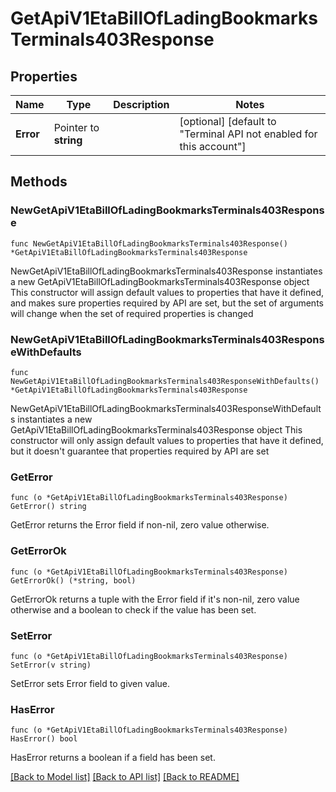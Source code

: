 # GetApiV1EtaBillOfLadingBookmarksTerminals403Response

## Properties

Name | Type | Description | Notes
------------ | ------------- | ------------- | -------------
**Error** | Pointer to **string** |  | [optional] [default to "Terminal API not enabled for this account"]

## Methods

### NewGetApiV1EtaBillOfLadingBookmarksTerminals403Response

`func NewGetApiV1EtaBillOfLadingBookmarksTerminals403Response() *GetApiV1EtaBillOfLadingBookmarksTerminals403Response`

NewGetApiV1EtaBillOfLadingBookmarksTerminals403Response instantiates a new GetApiV1EtaBillOfLadingBookmarksTerminals403Response object
This constructor will assign default values to properties that have it defined,
and makes sure properties required by API are set, but the set of arguments
will change when the set of required properties is changed

### NewGetApiV1EtaBillOfLadingBookmarksTerminals403ResponseWithDefaults

`func NewGetApiV1EtaBillOfLadingBookmarksTerminals403ResponseWithDefaults() *GetApiV1EtaBillOfLadingBookmarksTerminals403Response`

NewGetApiV1EtaBillOfLadingBookmarksTerminals403ResponseWithDefaults instantiates a new GetApiV1EtaBillOfLadingBookmarksTerminals403Response object
This constructor will only assign default values to properties that have it defined,
but it doesn't guarantee that properties required by API are set

### GetError

`func (o *GetApiV1EtaBillOfLadingBookmarksTerminals403Response) GetError() string`

GetError returns the Error field if non-nil, zero value otherwise.

### GetErrorOk

`func (o *GetApiV1EtaBillOfLadingBookmarksTerminals403Response) GetErrorOk() (*string, bool)`

GetErrorOk returns a tuple with the Error field if it's non-nil, zero value otherwise
and a boolean to check if the value has been set.

### SetError

`func (o *GetApiV1EtaBillOfLadingBookmarksTerminals403Response) SetError(v string)`

SetError sets Error field to given value.

### HasError

`func (o *GetApiV1EtaBillOfLadingBookmarksTerminals403Response) HasError() bool`

HasError returns a boolean if a field has been set.


[[Back to Model list]](../README.md#documentation-for-models) [[Back to API list]](../README.md#documentation-for-api-endpoints) [[Back to README]](../README.md)


